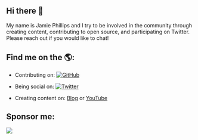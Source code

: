 ## Hi there 👋

My name is Jamie Phillips and I try to be involved in the community through creating content, contributing to open source, and participating on Twitter. Please reach out if you would like to chat!

## Find me on the 🌎:

- Contributing on: <a href="https://github.com/phillipsj"><img src="https://img.shields.io/github/followers/phillipsj.svg?label=GitHub&style=social" alt="GitHub"></a>

- Being social on: <a href="https://twitter.com/phillipsj73"><img src="https://img.shields.io/twitter/follow/phillipsj73?label=Twitter&style=social" alt="Twitter"></a> 

- Creating content on: <a href="https://www.phillipsj.net/">Blog</a> or <a href="https://www.youtube.com/channel/UCKGt52ca8BvLTgDP5KIKzCA">YouTube</a>

## Sponsor me:

<a href="https://www.buymeacoffee.com/aQPnJ73O8"><img src="https://img.buymeacoffee.com/button-api/?text=Buy me a coffee&emoji=&slug=aQPnJ73O8&button_colour=FFDD00&font_colour=000000&font_family=Cookie&outline_colour=000000&coffee_colour=ffffff"></a>
